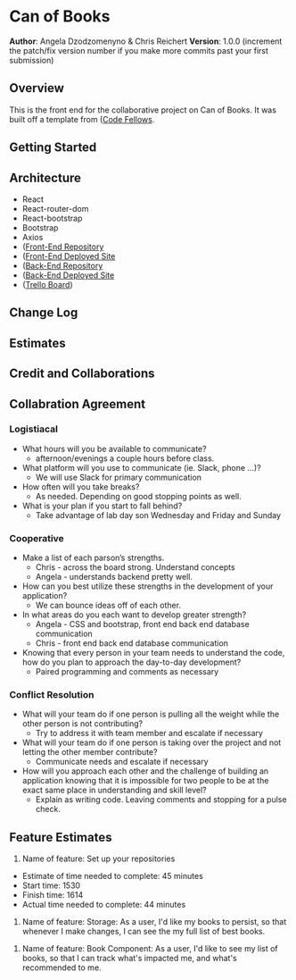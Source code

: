 # Can of Books

**Author**: Angela Dzodzomenyno & Chris Reichert
**Version**: 1.0.0 (increment the patch/fix version number if you make more commits past your first submission)

## Overview
This is the front end for the collaborative project on Can of Books. It was built off a template from ([Code Fellows](https://github.com/codefellows/can-of-books-frontend-template).

## Getting Started

<!-- What are the steps that a user must take in order to build this app on their own machine and get it running? -->

## Architecture
* React
* React-router-dom
* React-bootstrap
* Bootstrap
* Axios
* ([Front-End Repository](https://github.com/reichertc2/can-of-books)
* ([Front-End Deployed Site](https://reichertc2-can-of-books.netlify.app/)
* ([Back-End Repository](https://github.com/AngelaDzodzomenyo/can-of-books-backend.git)
* ([Back-End Deployed Site](https://can-of-books-backend01.herokuapp.com/)
* ([Trello Board](https://trello.com/c/cRVgbD8L/5-1-set-up-your-repositories))
<!-- Provide a detailed description of the application design. What technologies (languages, libraries, etc) you're using, and any other relevant design information. -->

## Change Log

<!-- Use this area to document the iterative changes made to your application as each feature is successfully implemented. Use time stamps. Here's an example:

01-01-2001 4:59pm - Application now has a fully-functional express server, with a GET route for the location resource. -->

## Estimates
<!-- See below -->

## Credit and Collaborations
<!-- Give credit (and a link) to other people or resources that helped you build this application. -->

## Collabration Agreement

### Logistiacal
* What hours will you be available to communicate?
    * afternoon/evenings a couple hours before class. 
* What platform will you use to communicate (ie. Slack, phone …)?
    * We will use Slack for primary communication
* How often will you take breaks?
    * As needed. Depending on good stopping points as well. 
* What is your plan if you start to fall behind?
    * Take advantage of lab day son Wednesday and Friday and Sunday
### Cooperative
* Make a list of each parson’s strengths.
    * Chris - across the board strong. Understand concepts
    * Angela - understands backend pretty well. 
* How can you best utilize these strengths in the development of your application?
    * We can bounce ideas off of each other. 
* In what areas do you each want to develop greater strength?
    * Angela - CSS and bootstrap, front end back end database communication
    * Chris - front end back end database communication 
* Knowing that every person in your team needs to understand the code, how do you plan to approach the day-to-day development?
    * Paired programming and comments as necessary 
### Conflict Resolution
* What will your team do if one person is pulling all the weight while the other person is not contributing?
    * Try to address it with team member and escalate if necessary 
* What will your team do if one person is taking over the project and not letting the other member contribute?
    * Communicate needs and escalate if necessary 
* How will you approach each other and the challenge of building an application knowing that it is impossible for two people to be at the exact same place in understanding and skill level?
    * Explain as writing code. Leaving comments and stopping for a pulse check. 

## Feature Estimates

1. Name of feature: Set up your repositories
* Estimate of time needed to complete: 45 minutes
* Start time: 1530
* Finish time: 1614
* Actual time needed to complete: 44 minutes
1. Name of feature:  Storage: As a user, I'd like my books to persist, so that whenever I make changes, I can see the my full list of best books.
<!-- * Estimate of time needed to complete: 45 minutes
* Start time: 2230
* Finish time: 2335
* Actual time needed to complete: 1 hour 5 minutes -->
1. Name of feature: Book Component: As a user, I'd like to see my list of books, so that I can track what's impacted me, and what's recommended to me.
<!-- * Estimate of time needed to complete: 45 minutes
* Start time: 2230
* Finish time: 2335
* Actual time needed to complete: 1 hour 5 minutes -->

